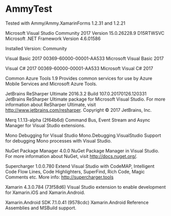# AmmyTest

Tested with Ammy/Ammy.XamarinForms 1.2.31 and 1.2.21

Microsoft Visual Studio Community 2017
Version 15.0.26228.9 D15RTWSVC
Microsoft .NET Framework
Version 4.6.01586

Installed Version: Community

Visual Basic 2017   00369-60000-00001-AA533
Microsoft Visual Basic 2017

Visual C# 2017   00369-60000-00001-AA533
Microsoft Visual C# 2017

Common Azure Tools   1.9
Provides common services for use by Azure Mobile Services and Microsoft Azure Tools.

JetBrains ReSharper Ultimate 2016.3.2    Build 107.0.20170126.120331
JetBrains ReSharper Ultimate package for Microsoft Visual Studio. For more information about ReSharper Ultimate, visit http://www.jetbrains.com/resharper. Copyright © 2017 JetBrains, Inc.

Merq   1.1.13-alpha (2f64b6d)
Command Bus, Event Stream and Async Manager for Visual Studio extensions.

Mono Debugging for Visual Studio   Mono.Debugging.VisualStudio
Support for debugging Mono processes with Visual Studio.

NuGet Package Manager   4.0.0
NuGet Package Manager in Visual Studio. For more information about NuGet, visit http://docs.nuget.org/.

Supercharger   1.0.0.780
Extend Visual Studio with CodeMAP, Intelligent Code Flow Lines, Code Highlighters, SuperFind, Rich Code, Magic Comments etc. More info: http://supercharger.tools

Xamarin   4.3.0.784 (73f58d6)
Visual Studio extension to enable development for Xamarin.iOS and Xamarin.Android.

Xamarin.Android SDK   7.1.0.41 (9578cdc)
Xamarin.Android Reference Assemblies and MSBuild support.
